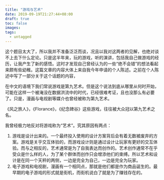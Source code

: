 ```yaml
---
title: "游戏与艺术"
date: 2019-09-19T21:27:44+08:00
draft: true
toc: false
images:
tags: 
  - untagged
---
```

这个题目太大了，所以我并不准备泛泛而谈，况且以我对这两者的见解，也绝对谈不上去下什么定论。只是这半年来，玩的游戏，听的演讲，包括我自己做游戏的经历，让我产生了新的感悟。这时才发现自己曾经认为的一些“绝不会错”的想法看起来颇有些幼稚。这篇文章的内容大体上来自我今年申请的个人陈述。之前在个人陈述中写了一部分关于这个话题的内容，

在中文的语境下我们常说游戏是第九艺术。但是这个说法到底从哪里从何时开始，可能在这样一个被淹没在数据洪流中的时代，已经很难考证，且也没那么有必要了。只是，漫画与电视剧等媒介也曾经被称为第九艺术。

《风之旅人》，《Florance》，《纪念碑谷》这些游戏，往往被大众冠以第九艺术之名。

我曾经极力地反对将游戏称为“艺术”。究其原因有两点：
1. 游戏是设计出来的。一个最终投入使用的设计方案背后会有着无数被废弃的方案。游戏是关乎交互体验的，而游戏设计则是通过设计让玩家有更好的交互体验。而与之相反的，艺术通常是为了自我表达而创作的。艺术创作通常不在乎受众是什么样的人，为了某个群体而创作只会增添他们的束缚。所以艺术和设计是在同一个天秤的两侧，一边是完全为自己，一边是完全为玩家。
2. 电子游戏和电视剧，漫画有一个相同点，那就是他们都是作为商品诞生的。最早期的电子游戏的形式就是街机，而街机说白了就是为了赚钱存在的。
